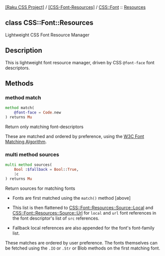 [[Raku CSS Project]](https://css-raku.github.io)
 / [[CSS-Font-Resources]](https://css-raku.github.io/CSS-Font-Resources-raku)
 / [CSS::Font](https://css-raku.github.io/CSS-Font-Resources-raku/CSS/Font)
 :: [Resources](https://css-raku.github.io/CSS-Font-Resources-raku/CSS/Font/Resources)

class CSS::Font::Resources
--------------------------

Lightweight CSS Font Resource Manager

Description
-----------

This is lightweight font resource manager, driven by CSS `@font-face` font descriptors.

Methods
-------

### method match

```raku
method match(
    @font-face = Code.new
) returns Mu
```

Return only matching font-descriptors

These are matched and ordered by preference, using the [W3C Font Matching Algorithm](https://www.w3.org/TR/2018/REC-css-fonts-3-20180920/#font-matching-algorithm).

### multi method sources

```raku
multi method sources(
    Bool :$fallback = Bool::True,
    |c
) returns Mu
```

Return sources for matching fonts

  * Fonts are first matched using the `match()` method [above]

  * This list is then flattened to [CSS::Font::Resources::Source::Local](https://css-raku.github.io/CSS-Font-Resources-raku/CSS/Font/Resources/Source/Local) and [CSS::Font::Resources::Source::Url](https://css-raku.github.io/CSS-Font-Resources-raku/CSS/Font/Resources/Source/Url) for `local` and `url` font references in the font descriptor's list of `src` references.

  * Fallback local references are also appended for the font's font-family list.

These matches are ordered by user preference. The fonts themselves can be fetched using the `.IO` or `.Str` or Blob methods on the first matching font.

